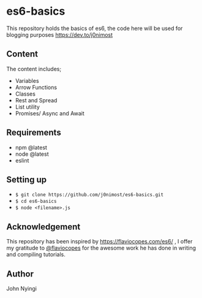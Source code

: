 # es6-basics
This repository holds the basics of es6, the code here will be used for blogging purposes https://dev.to/j0nimost

## Content
The content includes;
- Variables
- Arrow Functions
- Classes
- Rest and Spread
- List utility
- Promises/ Async and Await

## Requirements
- npm @latest
- node @latest
- eslint

## Setting up
- `$ git clone https://github.com/j0nimost/es6-basics.git`
- `$ cd es6-basics`
- `$ node <filename>.js`

## Acknowledgement
This repository has been inspired by https://flaviocopes.com/es6/ , I offer my gratitude to [@flaviocopes](https://twitter.com/flaviocopes) for the awesome work he has done in writing and compiling tutorials.

## Author
John Nyingi
